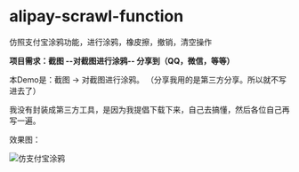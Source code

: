 # alipay-scrawl-function
仿照支付宝涂鸦功能，进行涂鸦，橡皮擦，撤销，清空操作



**项目需求：截图 --对截图进行涂鸦-- 分享到（QQ，微信，等等）**


本Demo是：截图 -> 对截图进行涂鸦。 （分享我用的是第三方分享。所以就不写进去了） 

我没有封装成第三方工具，是因为我提倡下载下来，自己去搞懂，然后各位自己再写一遍。


效果图：

![仿支付宝涂鸦](http://i.imgur.com/BTRwq6s.png)
